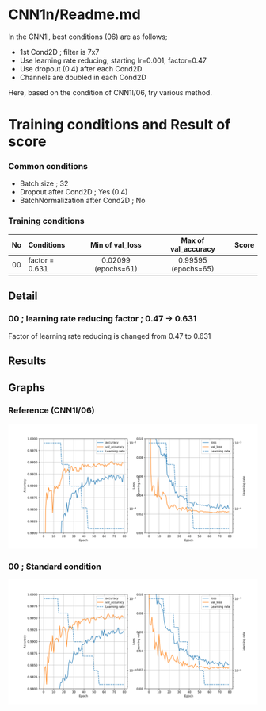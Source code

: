 # CNN1n/Readme.md
In the CNN1l, best conditions (06) are as follows;
- 1st Cond2D ; filter is 7x7
- Use learning rate reducing, starting lr=0.001, factor=0.47
- Use dropout (0.4) after each Cond2D
- Channels are doubled in each Cond2D

Here, based on the condition of CNN1l/06, try various method.

# Training conditions and Result of score
### Common conditions
- Batch size ; 32
- Dropout after Cond2D ; Yes (0.4)
- BatchNormalization after Cond2D ; No

### Training conditions
| No| Conditions | Min of val_loss | Max of val_accuracy | Score |
|:-:| :-- | :-: | :-: | :-: |
| 00| factor = 0.631 |0.02099 (epochs=61) |0.99595 (epochs=65) | |


## Detail
### 00 ; learning rate reducing factor ; 0.47 -> 0.631
Factor of learning rate reducing is changed from 0.47 to 0.631


## Results

## Graphs
### Reference (CNN1l/06)
![graphs of accuracy and loss](../CNN1l/06/CNN1l_06.svg)

### 00 ; Standard condition
![graphs of accuracy and loss](./00/CNN1n_00.svg)
